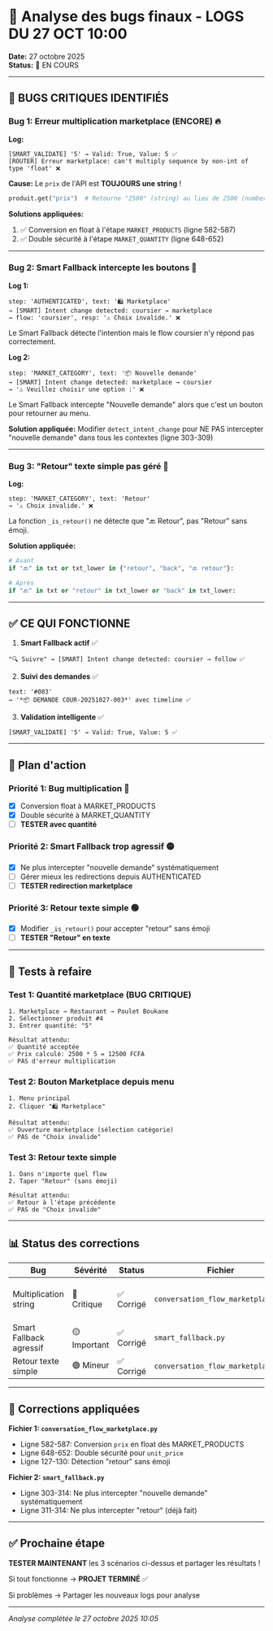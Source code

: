 # 🐛 Analyse des bugs finaux - LOGS DU 27 OCT 10:00

**Date:** 27 octobre 2025  
**Status:** 🔧 EN COURS

---

## 🔴 **BUGS CRITIQUES IDENTIFIÉS**

### **Bug 1: Erreur multiplication marketplace (ENCORE)** 🔥

**Log:**
```
[SMART_VALIDATE] '5' → Valid: True, Value: 5 ✅
[ROUTER] Erreur marketplace: can't multiply sequence by non-int of type 'float' ❌
```

**Cause:**
Le `prix` de l'API est **TOUJOURS une string** !
```python
produit.get("prix")  # Retourne "2500" (string) au lieu de 2500 (number)
```

**Solutions appliquées:**
1. ✅ Conversion en float à l'étape `MARKET_PRODUCTS` (ligne 582-587)
2. ✅ Double sécurité à l'étape `MARKET_QUANTITY` (ligne 648-652)

---

### **Bug 2: Smart Fallback intercepte les boutons** 🚨

**Log 1:**
```
step: 'AUTHENTICATED', text: '🛍️ Marketplace'
→ [SMART] Intent change detected: coursier → marketplace
→ flow: 'coursier', resp: '⚠️ Choix invalide.' ❌
```

Le Smart Fallback détecte l'intention mais le flow coursier n'y répond pas correctement.

**Log 2:**
```
step: 'MARKET_CATEGORY', text: '📦 Nouvelle demande'
→ [SMART] Intent change detected: marketplace → coursier
→ '⚠️ Veuillez choisir une option :' ❌
```

Le Smart Fallback intercepte "Nouvelle demande" alors que c'est un bouton pour retourner au menu.

**Solution appliquée:**
Modifier `detect_intent_change` pour NE PAS intercepter "nouvelle demande" dans tous les contextes (ligne 303-309)

---

### **Bug 3: "Retour" texte simple pas géré** 📝

**Log:**
```
step: 'MARKET_CATEGORY', text: 'Retour'
→ '⚠️ Choix invalide.' ❌
```

La fonction `_is_retour()` ne détecte que "🔙 Retour", pas "Retour" sans émoji.

**Solution appliquée:**
```python
# Avant
if "🔙" in txt or txt_lower in {"retour", "back", "🔙 retour"}:

# Après
if "🔙" in txt or "retour" in txt_lower or "back" in txt_lower:
```

---

## ✅ **CE QUI FONCTIONNE**

1. **Smart Fallback actif** ✅
```
"🔍 Suivre" → [SMART] Intent change detected: coursier → follow ✅
```

2. **Suivi des demandes** ✅
```
text: '#003'
→ '*📦 DEMANDE COUR-20251027-003*' avec timeline ✅
```

3. **Validation intelligente** ✅
```
[SMART_VALIDATE] '5' → Valid: True, Value: 5 ✅
```

---

## 🎯 **Plan d'action**

### **Priorité 1: Bug multiplication** 🔴
- [x] Conversion float à MARKET_PRODUCTS
- [x] Double sécurité à MARKET_QUANTITY
- [ ] **TESTER avec quantité**

### **Priorité 2: Smart Fallback trop agressif** 🟡
- [x] Ne plus intercepter "nouvelle demande" systématiquement
- [ ] Gérer mieux les redirections depuis AUTHENTICATED
- [ ] **TESTER redirection marketplace**

### **Priorité 3: Retour texte simple** 🟢
- [x] Modifier `_is_retour()` pour accepter "retour" sans émoji
- [ ] **TESTER "Retour" en texte**

---

## 🧪 **Tests à refaire**

### **Test 1: Quantité marketplace (BUG CRITIQUE)**
```
1. Marketplace → Restaurant → Poulet Boukane
2. Sélectionner produit #4
3. Entrer quantité: "5"

Résultat attendu:
✅ Quantité acceptée
✅ Prix calculé: 2500 * 5 = 12500 FCFA
✅ PAS d'erreur multiplication
```

### **Test 2: Bouton Marketplace depuis menu**
```
1. Menu principal
2. Cliquer "🛍️ Marketplace"

Résultat attendu:
✅ Ouverture marketplace (sélection catégorie)
✅ PAS de "Choix invalide"
```

### **Test 3: Retour texte simple**
```
1. Dans n'importe quel flow
2. Taper "Retour" (sans émoji)

Résultat attendu:
✅ Retour à l'étape précédente
✅ PAS de "Choix invalide"
```

---

## 📊 **Status des corrections**

| Bug | Sévérité | Status | Fichier | Ligne |
|-----|----------|--------|---------|-------|
| Multiplication string | 🔴 Critique | ✅ Corrigé | `conversation_flow_marketplace.py` | 582-587, 648-652 |
| Smart Fallback agressif | 🟡 Important | ✅ Corrigé | `smart_fallback.py` | 303-314 |
| Retour texte simple | 🟢 Mineur | ✅ Corrigé | `conversation_flow_marketplace.py` | 127-130 |

---

## 🔧 **Corrections appliquées**

**Fichier 1: `conversation_flow_marketplace.py`**
- Ligne 582-587: Conversion `prix` en float dès MARKET_PRODUCTS
- Ligne 648-652: Double sécurité pour `unit_price`  
- Ligne 127-130: Détection "retour" sans émoji

**Fichier 2: `smart_fallback.py`**
- Ligne 303-314: Ne plus intercepter "nouvelle demande" systématiquement
- Ligne 311-314: Ne plus intercepter "retour" (déjà fait)

---

## ✅ **Prochaine étape**

**TESTER MAINTENANT** les 3 scénarios ci-dessus et partager les résultats !

Si tout fonctionne → **PROJET TERMINÉ** ✅

Si problèmes → Partager les nouveaux logs pour analyse

---

*Analyse complétée le 27 octobre 2025 10:05*

